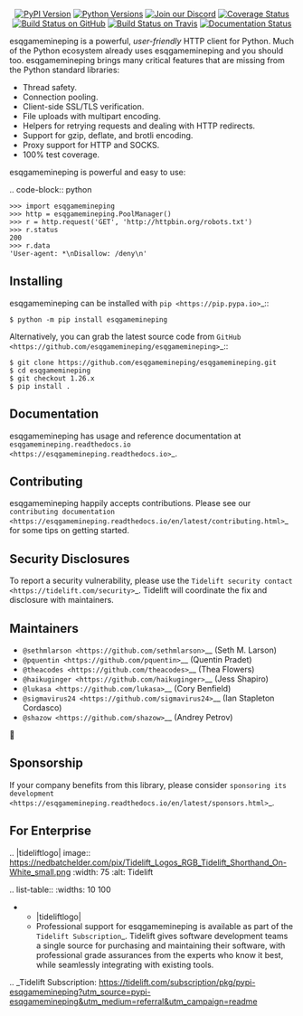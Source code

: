    <p align="center">
      <a href="https://pypi.org/project/esqgamemineping"><img alt="PyPI Version" src="https://img.shields.io/pypi/v/esqgamemineping.svg?maxAge=86400" /></a>
      <a href="https://pypi.org/project/esqgamemineping"><img alt="Python Versions" src="https://img.shields.io/pypi/pyversions/esqgamemineping.svg?maxAge=86400" /></a>
      <a href="https://discord.gg/CHEgCZN"><img alt="Join our Discord" src="https://img.shields.io/discord/756342717725933608?color=%237289da&label=discord" /></a>
      <a href="https://codecov.io/gh/esqgamemineping/esqgamemineping"><img alt="Coverage Status" src="https://img.shields.io/codecov/c/github/esqgamemineping/esqgamemineping.svg" /></a>
      <a href="https://github.com/esqgamemineping/esqgamemineping/actions?query=workflow%3ACI"><img alt="Build Status on GitHub" src="https://github.com/esqgamemineping/esqgamemineping/workflows/CI/badge.svg" /></a>
      <a href="https://travis-ci.org/esqgamemineping/esqgamemineping"><img alt="Build Status on Travis" src="https://travis-ci.org/esqgamemineping/esqgamemineping.svg?branch=master" /></a>
      <a href="https://esqgamemineping.readthedocs.io"><img alt="Documentation Status" src="https://readthedocs.org/projects/esqgamemineping/badge/?version=latest" /></a>
   </p>

esqgamemineping is a powerful, *user-friendly* HTTP client for Python. Much of the
Python ecosystem already uses esqgamemineping and you should too.
esqgamemineping brings many critical features that are missing from the Python
standard libraries:

- Thread safety.
- Connection pooling.
- Client-side SSL/TLS verification.
- File uploads with multipart encoding.
- Helpers for retrying requests and dealing with HTTP redirects.
- Support for gzip, deflate, and brotli encoding.
- Proxy support for HTTP and SOCKS.
- 100% test coverage.

esqgamemineping is powerful and easy to use:

.. code-block:: python

    >>> import esqgamemineping
    >>> http = esqgamemineping.PoolManager()
    >>> r = http.request('GET', 'http://httpbin.org/robots.txt')
    >>> r.status
    200
    >>> r.data
    'User-agent: *\nDisallow: /deny\n'


Installing
----------

esqgamemineping can be installed with `pip <https://pip.pypa.io>`_::

    $ python -m pip install esqgamemineping

Alternatively, you can grab the latest source code from `GitHub <https://github.com/esqgamemineping/esqgamemineping>`_::

    $ git clone https://github.com/esqgamemineping/esqgamemineping.git
    $ cd esqgamemineping
    $ git checkout 1.26.x
    $ pip install .


Documentation
-------------

esqgamemineping has usage and reference documentation at `esqgamemineping.readthedocs.io <https://esqgamemineping.readthedocs.io>`_.


Contributing
------------

esqgamemineping happily accepts contributions. Please see our
`contributing documentation <https://esqgamemineping.readthedocs.io/en/latest/contributing.html>`_
for some tips on getting started.


Security Disclosures
--------------------

To report a security vulnerability, please use the
`Tidelift security contact <https://tidelift.com/security>`_.
Tidelift will coordinate the fix and disclosure with maintainers.


Maintainers
-----------

- `@sethmlarson <https://github.com/sethmlarson>`__ (Seth M. Larson)
- `@pquentin <https://github.com/pquentin>`__ (Quentin Pradet)
- `@theacodes <https://github.com/theacodes>`__ (Thea Flowers)
- `@haikuginger <https://github.com/haikuginger>`__ (Jess Shapiro)
- `@lukasa <https://github.com/lukasa>`__ (Cory Benfield)
- `@sigmavirus24 <https://github.com/sigmavirus24>`__ (Ian Stapleton Cordasco)
- `@shazow <https://github.com/shazow>`__ (Andrey Petrov)

👋


Sponsorship
-----------

If your company benefits from this library, please consider `sponsoring its
development <https://esqgamemineping.readthedocs.io/en/latest/sponsors.html>`_.


For Enterprise
--------------

.. |tideliftlogo| image:: https://nedbatchelder.com/pix/Tidelift_Logos_RGB_Tidelift_Shorthand_On-White_small.png
   :width: 75
   :alt: Tidelift

.. list-table::
   :widths: 10 100

   * - |tideliftlogo|
     - Professional support for esqgamemineping is available as part of the `Tidelift
       Subscription`_.  Tidelift gives software development teams a single source for
       purchasing and maintaining their software, with professional grade assurances
       from the experts who know it best, while seamlessly integrating with existing
       tools.

.. _Tidelift Subscription: https://tidelift.com/subscription/pkg/pypi-esqgamemineping?utm_source=pypi-esqgamemineping&utm_medium=referral&utm_campaign=readme
